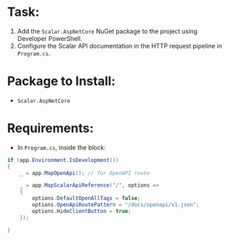 ﻿# Task:
1. Add the `Scalar.AspNetCore` NuGet package to the project using Developer PowerShell.
2. Configure the Scalar API documentation in the HTTP request pipeline in `Program.cs`.

# Package to Install:
- `Scalar.AspNetCore`

# Requirements:
- In `Program.cs`, inside the block:
```csharp
if (app.Environment.IsDevelopment())
{
    _ = app.MapOpenApi(); // for OpenAPI route

    _ = app.MapScalarApiReference("/", options =>
    {
        options.DefaultOpenAllTags = false;
        options.OpenApiRoutePattern = "/docs/openapi/v1.json";
        options.HideClientButton = true;
    });

}
```